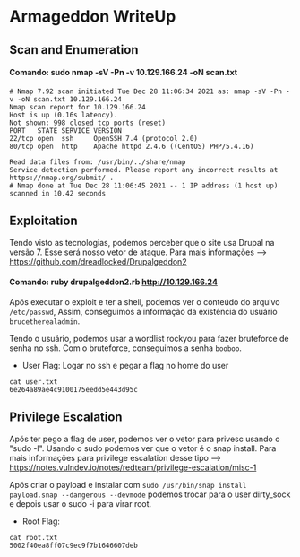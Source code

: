 # Armageddon WriteUp

## Scan and Enumeration

#### Comando: sudo nmap -sV -Pn -v 10.129.166.24 -oN scan.txt

```
# Nmap 7.92 scan initiated Tue Dec 28 11:06:34 2021 as: nmap -sV -Pn -v -oN scan.txt 10.129.166.24
Nmap scan report for 10.129.166.24
Host is up (0.16s latency).
Not shown: 998 closed tcp ports (reset)
PORT   STATE SERVICE VERSION
22/tcp open  ssh     OpenSSH 7.4 (protocol 2.0)
80/tcp open  http    Apache httpd 2.4.6 ((CentOS) PHP/5.4.16)

Read data files from: /usr/bin/../share/nmap
Service detection performed. Please report any incorrect results at https://nmap.org/submit/ .
# Nmap done at Tue Dec 28 11:06:45 2021 -- 1 IP address (1 host up) scanned in 10.42 seconds
```

## Exploitation

Tendo visto as tecnologias, podemos perceber que o site usa Drupal na versão 7. Esse será nosso vetor de ataque. Para mais informações --> https://github.com/dreadlocked/Drupalgeddon2

#### Comando: ruby drupalgeddon2.rb http://10.129.166.24

Após executar o exploit e ter a shell, podemos ver o conteúdo do arquivo ```/etc/passwd```, Assim, conseguimos a informação da existência do usuário ```brucetherealadmin```.

Tendo o usuário, podemos usar a wordlist rockyou para fazer bruteforce de senha no ssh. Com o bruteforce, conseguimos a senha ```booboo```.

* User Flag:
Logar no ssh e pegar a flag no home do user

```
cat user.txt
6e264a89ae4c9100175eedd5e443d95c
```

## Privilege Escalation

Após ter pego a flag de user, podemos ver o vetor para privesc usando o "sudo -l". Usando o sudo podemos ver que o vetor é o snap install. Para mais informações para privilege escalation desse tipo --> https://notes.vulndev.io/notes/redteam/privilege-escalation/misc-1

Após criar o payload e instalar com ```sudo /usr/bin/snap install payload.snap --dangerous --devmode``` podemos trocar para o user dirty_sock e depois usar o sudo -i para virar root.

* Root Flag:

```
cat root.txt
5002f40ea8ff07c9ec9f7b1646607deb
```
